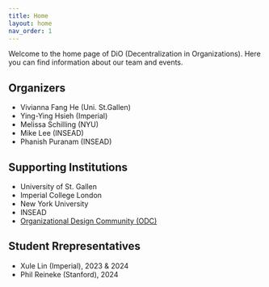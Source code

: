 ```yaml
---
title: Home
layout: home
nav_order: 1
---
```


Welcome to the home page of DiO (Decentralization in Organizations). Here you can find information about our team and events.

## Organizers

- Vivianna Fang He (Uni. St.Gallen)
- Ying-Ying Hsieh (Imperial)
- Melissa Schilling (NYU)
- Mike Lee (INSEAD)
- Phanish Puranam (INSEAD)

## Supporting Institutions

- University of St. Gallen
- Imperial College London
- New York University
- INSEAD
- [Organizational Design Community (ODC)](https://orgdesigncomm.com/)


## Student Rrepresentatives

- Xule Lin (Imperial), 2023 & 2024
- Phil Reineke (Stanford), 2024